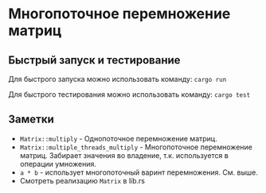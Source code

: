 <h1>Многопоточное перемножение матриц</h1>

<h2>Быстрый запуск и тестирование</h2>

<p>Для быстрого запуска можно использовать команду: <code>cargo run</code></p>
<p>Для быстрого тестирования можно использовать команду: <code>cargo test</code></p>

<h2>Заметки</h2>

<ul>
    <li>
        <code>Matrix::multiply</code> - Однопоточное перемножение матриц.
    </li>
    <li>
        <code>Matrix::multiple_threads_multiply</code> - Многопоточное перемножение матриц. Забирает значения во владение, т.к. используется в операции умножения.
    </li>
    <li>
        <code>a * b</code> - использует многопоточный варинт перемножения. См. выше.
    </li>
    <li>
        Смотреть реализацию <code>Matrix</code> в lib.rs
    </li>
</ul>

